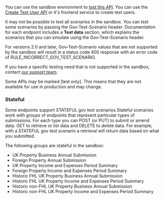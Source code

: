 You can use the sandbox environment to <a href="/api-documentation/docs/testing">test this API</a>. You can use the <a href="/api-documentation/docs/api/service/api-platform-test-user/1.0">Create Test User API</a> or it's frontend service to create test users.

It may not be possible to test all scenarios in the sandbox. You can test some scenarios by passing the Gov-Test-Scenario header. Documentation for each endpoint includes a **Test data** section, which explains the scenarios that you can simulate using the Gov-Test-Scenario header.

For versions 2.0 and later, Gov-Test-Scenario values that are not supported by the sandbox will result in a status code 400 response with an error code of RULE_INCORRECT_GOV_TEST_SCENARIO.

If you have a specific testing need that is not supported in the sandbox, contact <a href="/developer/support">our support team</a>.

Some APIs may be marked \[test only\]. This means that they are not available for use in production and may change.

<h3>Stateful</h3>
Some endpoints support STATEFUL gov test scenarios.Stateful scenarios work with groups of endpoints that represent particular types of submissions.  For each type you can POST (or PUT) to submit or amend data.  GET to retrieve or list data and DELETE to delete data.   For example, with a STATEFUL gov test scenario a retrieval will return data based on what you submitted.

The following groups are stateful in the sandbox:
- UK Property Business Annual Submission
- Foreign Property Annual Submission
- UK Property Income and Expenses Period Summary 
- Foreign Property Income and Expenses Period Summary
- Historic FHL UK Property Business Annual Submission
- Historic FHL UK Property Income and Expenses Period Summary
- Historic non-FHL UK Property Business Annual Submission
- Historic non-FHL UK Property Income and Expenses Period Summary


